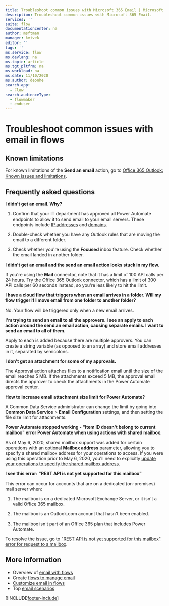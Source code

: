 ```yaml
---
title: Troubleshoot common issues with Microsoft 365 Email | Microsoft Docs
description: Troubleshoot common issues with Microsoft 365 Email.
services: ''
suite: flow
documentationcenter: na
author: msftman
manager: kvivek
editor: ''
tags: ''
ms.service: flow
ms.devlang: na
ms.topic: article
ms.tgt_pltfrm: na
ms.workload: na
ms.date: 11/10/2020
ms.author: deonhe
search.app: 
  - Flow
search.audienceType: 
  - flowmaker
  - enduser
---
```


# Troubleshoot common issues with email in flows

## Known limitations

For known limitations of the **Send an email** action, go to [Office 365 Outlook: Known issues and limitations](https://docs.microsoft.com/connectors/office365/#known-issues-and-limitations).

## Frequently asked questions

**I didn't get an email. Why?**

1.  Confirm that your IT department has approved all Power Automate endpoints to allow it to send email to your email servers. These endpoints include [IP addresses](https://docs.microsoft.com/powerapps/maker/canvas-apps/limits-and-config\#ip-addresses) and [domains](https://support.microsoft.com/help/4557620/client-request-aborted-or-failed-to-fetch-error-in-power-automate).

1. Double-check whether you have any Outlook rules that are moving the email to a different folder.

1. Check whether you're using the **Focused** inbox feature. Check whether the email landed in another folder.

**I didn't get an email and the send an email action looks stuck in my flow.**

If you're using the **Mail** connector, note that it has a limit of 100 API calls per 24 hours. Try the Office 365 Outlook connector, which has a limit of 300 API calls per 60 seconds instead, so you're less likely to hit the limit.

**I have a cloud flow that triggers when an email arrives in a folder. Will my flow trigger if I move email from one folder to another folder?**

No. Your flow will be triggered only when a new email arrives.

**I'm trying to send an email to all the approvers. I see an apply to each action around the send an email action, causing separate emails. I want to send an email to all of them.**

Apply to each is added because there are multiple approvers. You can create a string
variable (as opposed to an array) and store email addresses in it, separated by semicolons.

**I don't get an attachment for some of my approvals.**

The Approval action attaches files to a notification email until the size of the email reaches 5 MB. If the attachments exceed 5 MB, the approval email directs the approver to check the attachments in the Power Automate approval center.

**How to increase email attachment size limit for Power Automate?**

A Common Data Service<!--note from editor: Is this mention of CDS okay, or should it be Microsoft Dataverse?--> administrator can change the limit by going into **Common Data Service** >  **Email Configuration** settings, and then setting the file size limit for attachments.

**Power Automate stopped working - "Item ID doesn't belong to current mailbox" error Power Automate when using actions with shared mailbox.**

As of May 6, 2020, shared mailbox support was added for certain operations with an optional **Mailbox address** parameter, allowing you to specify a shared mailbox address for your operations to access. If you were using this operation prior to May 6, 2020, you'll need to explicitly [update your operations to specify the shared mailbox address](https://docs.microsoft.com/connectors/office365/#shared-mailbox-support).

**I see this error: "REST API is not yet supported for this mailbox"**

This error can occur for accounts that are on a dedicated (on-premises) mail server when:

1. The mailbox is on a dedicated Microsoft Exchange Server, or it isn't a valid Office 365 mailbox.

1. The mailbox is an Outlook.com account that hasn't been enabled.

1.  The mailbox isn't part of an Office 365 plan that includes Power Automate.

To resolve the issue, go to ["REST API is not yet supported for this mailbox" error for request to a mailbox](https://support.microsoft.com/help/4462988/rest-api-is-not-yet-supported-for-this-mailbox-error).

## More information

- Overview of [email with flows](email-overview.md)
- Create [flows to manage email](create-email-flows.md)
- [Customize email in flows](email-customization.md)
- Top [email scenarios](email-top-scenarios.md)




[!INCLUDE[footer-include](includes/footer-banner.md)]